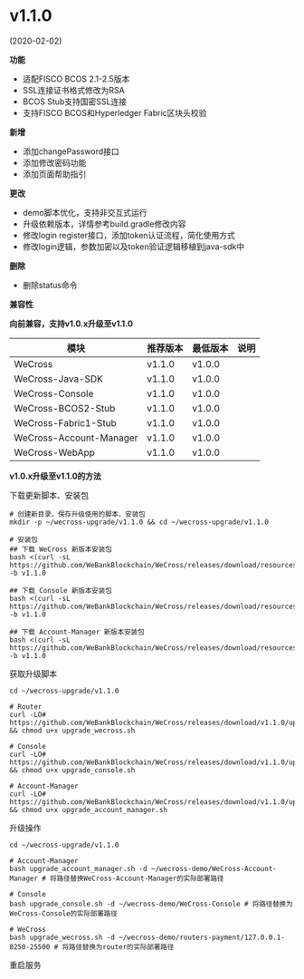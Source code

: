 # v1.1.0
(2020-02-02)

**功能**

- 适配FISCO BCOS 2.1-2.5版本
- SSL连接证书格式修改为RSA
- BCOS Stub支持国密SSL连接
- 支持FISCO BCOS和Hyperledger Fabric区块头校验

**新增**

- 添加changePassword接口
- 添加修改密码功能
- 添加页面帮助指引

**更改**

- demo脚本优化，支持非交互式运行
- 升级依赖版本，详情参考build.gradle修改内容
- 修改login register接口，添加token认证流程，简化使用方式
- 修改login逻辑，参数加密以及token验证逻辑移植到java-sdk中

**删除**

- 删除status命令

**兼容性**

**向前兼容，支持v1.0.x升级至v1.1.0**

|      模块             | 推荐版本     |    最低版本     |   说明      |
| ---------------------| ------------| ---------------|-------------|
| WeCross              | v1.1.0      |    v1.0.0     |              |
| WeCross-Java-SDK     | v1.1.0      |    v1.0.0       |           |
| WeCross-Console      | v1.1.0      |    v1.0.0      |            |
| WeCross-BCOS2-Stub   | v1.1.0      |     v1.0.0      |           |
| WeCross-Fabric1-Stub | v1.1.0      |      v1.0.0      |          |
| WeCross-Account-Manager | v1.1.0      |   v1.0.0      |             |
| WeCross-WebApp       | v1.1.0      |      v1.0.0     |           |

**v1.0.x升级至v1.1.0的方法**

下载更新脚本、安装包

```shell
# 创建新目录，保存升级使用的脚本、安装包
mkdir -p ~/wecross-upgrade/v1.1.0 && cd ~/wecross-upgrade/v1.1.0

# 安装包
## 下载 WeCross 新版本安装包
bash <(curl -sL https://github.com/WeBankBlockchain/WeCross/releases/download/resources/download_wecross.sh) -b v1.1.0

## 下载 Console 新版本安装包
bash <(curl -sL https://github.com/WeBankBlockchain/WeCross/releases/download/resources/download_console.sh) -b v1.1.0

## 下载 Account-Manager 新版本安装包
bash <(curl -sL https://github.com/WeBankBlockchain/WeCross/releases/download/resources/download_account_manager.sh) -b v1.1.0

```

获取升级脚本

```shell
cd ~/wecross-upgrade/v1.1.0

# Router
curl -LO# https://github.com/WeBankBlockchain/WeCross/releases/download/v1.1.0/upgrade_wecross.sh && chmod u+x upgrade_wecross.sh

# Console
curl -LO# https://github.com/WeBankBlockchain/WeCross/releases/download/v1.1.0/upgrade_console.sh && chmod u+x upgrade_console.sh

# Account-Manager
curl -LO# https://github.com/WeBankBlockchain/WeCross/releases/download/v1.1.0/upgrade_account_manager.sh && chmod u+x upgrade_account_manager.sh

```

升级操作

```shell
cd ~/wecross-upgrade/v1.1.0

# Account-Manager
bash upgrade_account_manager.sh -d ~/wecross-demo/WeCross-Account-Manager # 将路径替换WeCross-Account-Manager的实际部署路径

# Console
bash upgrade_console.sh -d ~/wecross-demo/WeCross-Console # 将路径替换为WeCross-Console的实际部署路径

# WeCross
bash upgrade_wecross.sh -d ~/wecross-demo/routers-payment/127.0.0.1-8250-25500 # 将路径替换为router的实际部署路径

```

重启服务